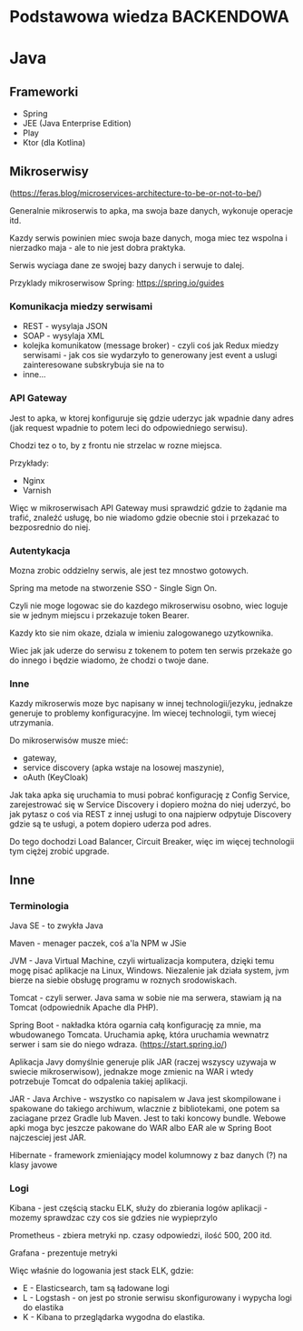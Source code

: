 # Podstawowa wiedza BACKENDOWA 

# Java 

## Frameworki
- Spring 
- JEE (Java Enterprise Edition)
- Play
- Ktor (dla Kotlina)

## Mikroserwisy
(https://feras.blog/microservices-architecture-to-be-or-not-to-be/)

Generalnie mikroserwis to apka, ma swoja baze danych, wykonuje operacje itd.

Kazdy serwis powinien miec swoja baze danych, moga miec tez wspolna i nierzadko maja - ale to nie jest dobra praktyka. 

Serwis wyciaga dane ze swojej bazy danych i serwuje to dalej.

Przyklady mikroserwisow Spring: https://spring.io/guides

### Komunikacja miedzy serwisami
- REST - wysylaja JSON
- SOAP - wysylaja XML
- kolejka komunikatow (message broker) - czyli coś jak Redux miedzy serwisami - jak cos sie wydarzyło to generowany jest event a uslugi zainteresowane subskrybuja sie na to
- inne...

### API Gateway
Jest to apka, w ktorej konfiguruje się gdzie uderzyc jak wpadnie dany adres (jak request wpadnie to potem leci do odpowiedniego serwisu). 

Chodzi tez o to, by z frontu nie strzelac w rozne miejsca.

Przykłady:
- Nginx
- Varnish

Więc w mikroserwisach API Gateway musi sprawdzić gdzie to żądanie ma trafić, znaleźć usługę, bo nie wiadomo gdzie obecnie stoi i przekazać to bezposrednio do niej.

### Autentykacja
Mozna zrobic oddzielny serwis, ale jest tez mnostwo gotowych. 

Spring ma metode na stworzenie SSO -  Single Sign On. 

Czyli nie moge logowac sie do kazdego mikroserwisu osobno, wiec loguje sie w jednym miejscu i przekazuje token Bearer. 

Kazdy kto sie nim okaze, dziala w imieniu zalogowanego uzytkownika.

Wiec jak jak uderze do serwisu z tokenem to potem ten serwis przekaże go do innego i będzie wiadomo, że chodzi o twoje dane.

### Inne
Kazdy mikroserwis moze byc napisany w innej technologii/jezyku, jednakze generuje to problemy konfiguracyjne. 
Im wiecej technologii, tym wiecej utrzymania. 

Do mikroserwisów musze mieć: 
- gateway, 
- service discovery (apka wstaje na losowej maszynie), 
- oAuth (KeyCloak)

Jak taka apka się uruchamia to musi pobrać konfigurację z Config Service, zarejestrować się w Service Discovery i dopiero można do niej uderzyć,
bo jak pytasz o coś via REST z innej usługi to ona najpierw odpytuje Discovery gdzie są te usługi, a potem dopiero uderza pod adres.

Do tego dochodzi Load Balancer, Circuit Breaker, więc im więcej technologii tym ciężej zrobić upgrade.

## Inne

### Terminologia 
Java SE - to zwykła Java

Maven - menager paczek, coś a'la NPM w JSie

JVM - Java Virtual Machine, czyli wirtualizacja komputera, dzięki temu mogę pisać aplikacje na Linux, Windows. 
    Niezalenie jak działa system, jvm bierze na siebie obsługę programu w roznych srodowiskach.

Tomcat - czyli serwer. Java sama w sobie nie ma serwera, stawiam ją na Tomcat (odpowiednik Apache dla PHP).

Spring Boot - nakładka która ogarnia całą konfigurację za mnie, ma wbudowanego Tomcata. 
    Uruchamia apkę, która uruchamia wewnatrz serwer i sam sie do niego wdraza. (https://start.spring.io/)

Aplikacja Javy domyślnie generuje plik JAR (raczej wszyscy uzywaja w swiecie mikroserwisow), jednakze moge zmienic na WAR i wtedy potrzebuje Tomcat do odpalenia takiej aplikacji.

JAR - Java Archive - wszystko co napisalem w Java jest skompilowane i spakowane do takiego archiwum, wlacznie z bibliotekami, one potem sa zaciagane przez Gradle lub Maven. Jest to taki koncowy bundle. Webowe apki moga byc jeszcze pakowane do WAR albo EAR ale w Spring Boot najczesciej jest JAR.

Hibernate - framework zmieniający model kolumnowy z baz danych (?) na klasy javowe

### Logi
Kibana - jest częścią stacku ELK, służy do zbierania logów aplikacji - mozemy sprawdzac czy cos sie gdzies nie wypieprzylo

Prometheus - zbiera metryki np. czasy odpowiedzi, ilość 500, 200 itd.

Grafana - prezentuje metryki

Więc właśnie do logowania jest stack ELK, gdzie:
- E - Elasticsearch, tam są ładowane logi
- L - Logstash - on jest po stronie serwisu skonfigurowany i wypycha logi do elastika
- K - Kibana to przeglądarka wygodna do elastika.
